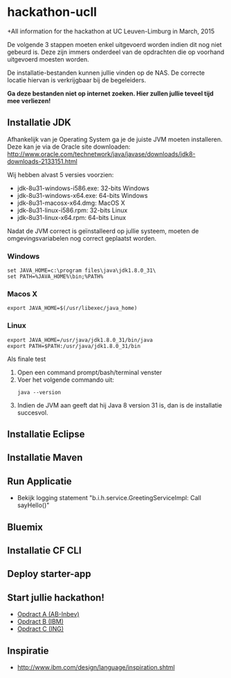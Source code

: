 # hackathon-ucll
+All information for the hackathon at UC Leuven-Limburg in March, 2015

De volgende 3 stappen moeten enkel uitgevoerd worden indien dit nog niet gebeurd is. Deze zijn immers onderdeel van de opdrachten die op voorhand uitgevoerd moesten worden.

De installatie-bestanden kunnen jullie vinden op de NAS. De correcte locatie hiervan is verkrijgbaar bij de begeleiders.

**Ga deze bestanden niet op internet zoeken. Hier zullen jullie teveel tijd mee verliezen!**

## Installatie JDK

Afhankelijk van je Operating System ga je de juiste JVM moeten installeren. Deze kan je via de Oracle site downloaden: http://www.oracle.com/technetwork/java/javase/downloads/jdk8-downloads-2133151.html

Wij hebben alvast 5 versies voorzien:

* jdk-8u31-windows-i586.exe: 32-bits Windows
* jdk-8u31-windows-x64.exe: 64-bits Windows
* jdk-8u31-macosx-x64.dmg: MacOS X
* jdk-8u31-linux-i586.rpm: 32-bits Linux
* jdk-8u31-linux-x64.rpm: 64-bits Linux

Nadat de JVM correct is geïnstalleerd op jullie systeem, moeten de omgevingsvariabelen nog correct geplaatst worden.

### Windows
```
set JAVA_HOME=c:\program files\java\jdk1.8.0_31\
set PATH=%JAVA_HOME%\bin;%PATH%
```

### Macos X
```
export JAVA_HOME=$(/usr/libexec/java_home)
```

### Linux
```
export JAVA_HOME=/usr/java/jdk1.8.0_31/bin/java
export PATH=$PATH:/usr/java/jdk1.8.0_31/bin
```

Als finale test

1. Open een command prompt/bash/terminal venster
2. Voer het volgende commando uit:<br>
   ```
   java --version
   ```
3. Indien de JVM aan geeft dat hij Java 8 version 31 is, dan is de installatie succesvol. 

## Installatie Eclipse

## Installatie Maven

## Run Applicatie
- Bekijk logging statement "b.i.h.service.GreetingServiceImpl: Call sayHello()"

## Bluemix

## Installatie CF CLI

## Deploy starter-app

## Start jullie hackathon!
- [Opdract A (AB-Inbev)](/docs/OpdrachtA.md)
- [Opdract B (IBM)](/docs/OpdrachtB.md)
- [Opdract C (ING)](/docs/OpdrachtC.md)

## Inspiratie
- http://www.ibm.com/design/language/inspiration.shtml
